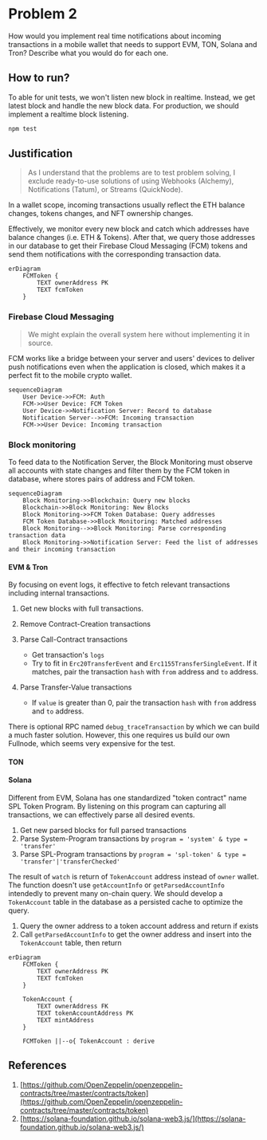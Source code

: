 # Problem 2

How would you implement real time notifications about incoming transactions in a mobile wallet that needs to support EVM, TON, Solana and Tron? Describe what you would do for each one.

## How to run?

To able for unit tests, we won't listen new block in realtime. Instead, we get latest block and handle the new block data. For production, we should implement a realtime block listening.

```bash
npm test
```

## Justification

> As I understand that the problems are to test problem solving, I exclude ready-to-use solutions of using Webhooks (Alchemy), Notifications (Tatum), or Streams (QuickNode).

In a wallet scope, incoming transactions usually reflect the ETH balance changes, tokens changes, and NFT ownership changes.

Effectively, we monitor every new block and catch which addresses have balance changes (i.e. ETH & Tokens). After that, we query those addresses in our database to get their Firebase Cloud Messaging (FCM) tokens and send them notifications with the corresponding transaction data.

```mermaid
erDiagram
    FCMToken {
        TEXT ownerAddress PK
        TEXT fcmToken
    }
```

### Firebase Cloud Messaging

> We might explain the overall system here without implementing it in source.

FCM works like a bridge between your server and users' devices to deliver push notifications even when the application is closed, which makes it a perfect fit to the mobile crypto wallet.

```mermaid
sequenceDiagram
    User Device->>FCM: Auth
    FCM->>User Device: FCM Token
    User Device->>Notification Server: Record to database
    Notification Server-->>FCM: Incoming transaction
    FCM->>User Device: Incoming transaction
```

### Block monitoring

To feed data to the Notification Server, the Block Monitoring must observe all accounts with state changes and filter them by the FCM token in database, where stores pairs of address and FCM token.

```mermaid
sequenceDiagram
    Block Monitoring->>Blockchain: Query new blocks
    Blockchain->>Block Monitoring: New Blocks
    Block Monitoring->>FCM Token Database: Query addresses
    FCM Token Database->>Block Monitoring: Matched addresses
    Block Monitoring-->>Block Monitoring: Parse corresponding transaction data
    Block Monitoring->>Notification Server: Feed the list of addresses and their incoming transaction
```

#### EVM & Tron

By focusing on event logs, it effective to fetch relevant transactions including internal transactions.

1. Get new blocks with full transactions.
2. Remove Contract-Creation transactions
3. Parse Call-Contract transactions

   - Get transaction's `logs`
   - Try to fit in `Erc20TransferEvent` and `Erc1155TransferSingleEvent`. If it matches, pair the transaction `hash` with `from` address and `to` address.

4. Parse Transfer-Value transactions
   - If `value` is greater than 0, pair the transaction `hash` with `from` address and `to` address.

There is optional RPC named `debug_traceTransaction` by which we can build a much faster solution. However, this one requires us build our own Fullnode, which seems very expensive for the test.

#### TON

#### Solana

Different from EVM, Solana has one standardized "token contract" name SPL Token Program. By listening on this program can capturing all transactions, we can effectively parse all desired events.

1. Get new parsed blocks for full parsed transactions
2. Parse System-Program transactions by `program = 'system' & type = 'transfer'`
3. Parse SPL-Program transactions by `program = 'spl-token' & type = 'transfer'|'transferChecked'`

The result of `watch` is return of `TokenAccount` address instead of `owner` wallet. The function doesn't use `getAccountInfo` or `getParsedAccountInfo` intendedly to prevent many on-chain query. We should develop a `TokenAccount` table in the database as a persisted cache to optimize the query.

1. Query the owner address to a token account address and return if exists
2. Call `getParsedAccountInfo` to get the owner address and insert into the `TokenAccount` table, then return

```mermaid
erDiagram
    FCMToken {
        TEXT ownerAddress PK
        TEXT fcmToken
    }

    TokenAccount {
        TEXT ownerAddress FK
        TEXT tokenAccountAddress PK
        TEXT mintAddress
    }

    FCMToken ||--o{ TokenAccount : derive
```

## References

1. [https://github.com/OpenZeppelin/openzeppelin-contracts/tree/master/contracts/token](https://github.com/OpenZeppelin/openzeppelin-contracts/tree/master/contracts/token)
2. [https://solana-foundation.github.io/solana-web3.js/](https://solana-foundation.github.io/solana-web3.js/)
